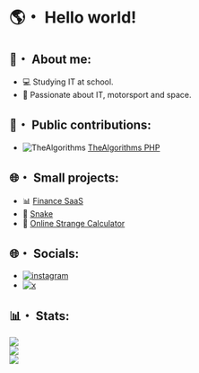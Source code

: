 # 🌎・ Hello world!

## 🧑・ About me:
- 💻 Studying IT at school. <br>
- 🚀 Passionate about IT, motorsport and space.

## 🤝・ Public contributions:
- ![TheAlgorithms](https://github.com/TheAlgorithms.png?size=20) [TheAlgorithms PHP](https://github.com/TheAlgorithms/PHP/pulls?q=is%3Apr+is%3Aclosed+author%3AMaarcooC) <br>

## 🌐・ Small projects:
- 📊 [Finance SaaS](https://github.com/MaarcooC/finance_saas) <br>
- 🐍 [Snake](https://github.com/MaarcooC/snake) <br>
- 🔢 [Online Strange Calculator](https://github.com/MaarcooC/online_strange_calculator)

## 🌐・ Socials:
- [![instagram](https://img.shields.io/badge/Instagram-E4405F?style=for-the-badge&logo=instagram&logoColor=white)](https://www.instagram.com/marco._.colli/) 
- [![x](https://img.shields.io/badge/X-000000?style=for-the-badge&logo=x&logoColor=white)](https://www.x.com/marco_colli_) 

## 📊・ Stats:
![](https://github-readme-stats.vercel.app/api?username=MaarcooC&theme=tokyonight&hide_border=true&include_all_commits=false&count_private=false)<br/>
![](https://github-readme-streak-stats.herokuapp.com/?user=MaarcooC&theme=tokyonight&hide_border=true)<br/>
![](https://github-readme-stats.vercel.app/api/top-langs/?username=MaarcooC&theme=tokyonight&hide_border=true&include_all_commits=false&count_private=false&layout=compact)
